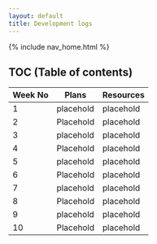 ```yaml
---
layout: default
title: Development logs
---
```

{% include nav_home.html %}

## TOC (Table of contents)

| Week No      | Plans       |  Resources   
| -----------  | ----------- | ----------- |
| 1     |  placehold      | placehold |
| 2   | Placehold        | placehold|
| 3     | placehold    |  placehold|
| 4   | Placehold        | placehold|
| 5    | placehold      |  placehold|
| 6   | Placehold        | placehold|
| 7     | placehold       | placehold|
| 8   | Placehold        | placehold|
| 9     | placehold      |  placehold|
| 10   | Placehold        |    placehold|             



